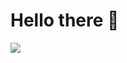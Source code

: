 <h1 align="centre">Hello there 👋</h1> 
<p align="centre">
    <img src="https://skillicons.dev/icons?i=cpp,rust,mysql,postgres" />
</p>


